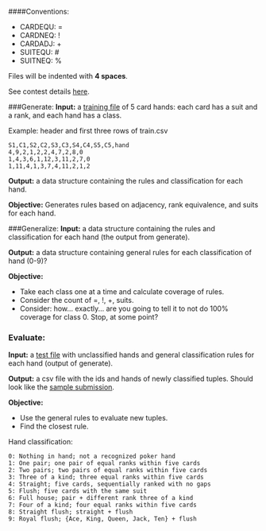 ####Conventions:
* CARDEQU: = 
* CARDNEQ: !
* CARDADJ: +
* SUITEQU: #
* SUITNEQ: %

Files will be indented with **4 spaces**.

See contest details [here](https://www.kaggle.com/c/poker-rule-induction).

###Generate:
**Input:** a [training file](https://raw.githubusercontent.com/jerath/pokerhands/master/train.csv) of 5 card hands: each card has a suit and a rank, and each hand has a class.

Example: header and first three rows of train.csv
```
S1,C1,S2,C2,S3,C3,S4,C4,S5,C5,hand
4,9,2,1,2,2,4,7,2,8,0
1,4,3,6,1,12,3,11,2,7,0
1,11,4,1,3,7,4,11,2,1,2
```
**Output:** a data structure containing the rules and classification for each hand.

**Objective:**
Generates rules based on adjacency, rank equivalence, and suits for each hand.

###Generalize:
**Input:** a data structure containing the rules and classification for each hand (the output from generate).

**Output:** a data structure containing general rules for each classification of hand (0-9)?

**Objective:**
* Take each class one at a time and calculate coverage of rules.
* Consider the count of =, !, +, suits.
* Consider: how… exactly... are you going to tell it to not do 100% coverage for class 0. Stop, at some point?

### Evaluate:
**Input:** a [test file](https://raw.githubusercontent.com/jerath/pokerhands/master/test.csv) with unclassified hands and general classification rules for each hand (output of generate).

**Output:** a csv file with the ids and hands of newly classified tuples. Should look like the [sample submission](https://raw.githubusercontent.com/jerath/pokerhands/master/sampleSubmission.csv).

**Objective:**
* Use the general rules to evaluate new tuples.
* Find the closest rule.

Hand classification:
```
0: Nothing in hand; not a recognized poker hand 
1: One pair; one pair of equal ranks within five cards
2: Two pairs; two pairs of equal ranks within five cards
3: Three of a kind; three equal ranks within five cards
4: Straight; five cards, sequentially ranked with no gaps
5: Flush; five cards with the same suit
6: Full house; pair + different rank three of a kind
7: Four of a kind; four equal ranks within five cards
8: Straight flush; straight + flush
9: Royal flush; {Ace, King, Queen, Jack, Ten} + flush
```

